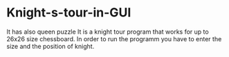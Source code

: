 # Knight-s-tour-in-GUI
It has also queen puzzle
It is a knight tour program that works for up to 26x26 size chessboard. In order to run the programm you have to enter the size and the position of knight. 
